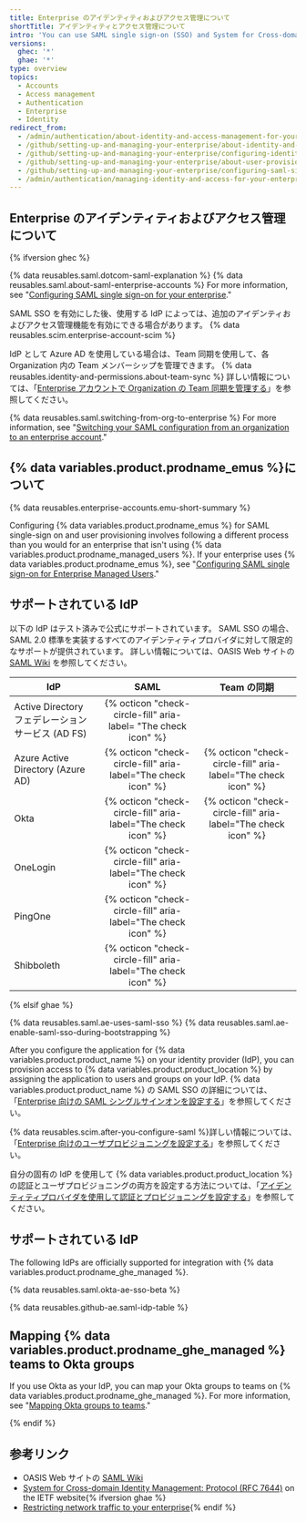 ```yaml
---
title: Enterprise のアイデンティティおよびアクセス管理について
shortTitle: アイデンティティとアクセス管理について
intro: 'You can use SAML single sign-on (SSO) and System for Cross-domain Identity Management (SCIM) to centrally manage access {% ifversion ghec %}to organizations owned by your enterprise on {% data variables.product.prodname_dotcom_the_website %}{% endif %}{% ifversion ghae %}to {% data variables.product.product_location %}{% endif %}.'
versions:
  ghec: '*'
  ghae: '*'
type: overview
topics:
  - Accounts
  - Access management
  - Authentication
  - Enterprise
  - Identity
redirect_from:
  - /admin/authentication/about-identity-and-access-management-for-your-enterprise
  - /github/setting-up-and-managing-your-enterprise/about-identity-and-access-management-for-your-enterprise-account
  - /github/setting-up-and-managing-your-enterprise/configuring-identity-and-access-management-for-your-enterprise-account/about-identity-and-access-management-for-your-enterprise-account
  - /github/setting-up-and-managing-your-enterprise/about-user-provisioning-for-organizations-in-your-enterprise-account
  - /github/setting-up-and-managing-your-enterprise/configuring-saml-single-sign-on-and-scim-for-your-enterprise-account-using-okta
  - /admin/authentication/managing-identity-and-access-for-your-enterprise/about-identity-and-access-management-for-your-enterprise
---
```


## Enterprise のアイデンティティおよびアクセス管理について

{% ifversion ghec %}

{% data reusables.saml.dotcom-saml-explanation %} {% data reusables.saml.about-saml-enterprise-accounts %} For more information, see "[Configuring SAML single sign-on for your enterprise](/admin/authentication/managing-identity-and-access-for-your-enterprise/configuring-saml-single-sign-on-for-your-enterprise)."

SAML SSO を有効にした後、使用する IdP によっては、追加のアイデンティおよびアクセス管理機能を有効にできる場合があります。 {% data reusables.scim.enterprise-account-scim %}

IdP として Azure AD を使用している場合は、Team 同期を使用して、各 Organization 内の Team メンバーシップを管理できます。 {% data reusables.identity-and-permissions.about-team-sync %} 詳しい情報については、「[Enterprise アカウントで Organization の Team 同期を管理する](/admin/authentication/managing-identity-and-access-for-your-enterprise/managing-team-synchronization-for-organizations-in-your-enterprise)」を参照してください。

{% data reusables.saml.switching-from-org-to-enterprise %} For more information, see "[Switching your SAML configuration from an organization to an enterprise account](/github/setting-up-and-managing-your-enterprise/configuring-identity-and-access-management-for-your-enterprise-account/switching-your-saml-configuration-from-an-organization-to-an-enterprise-account)."

## {% data variables.product.prodname_emus %}について

{% data reusables.enterprise-accounts.emu-short-summary %}

Configuring {% data variables.product.prodname_emus %} for SAML single-sign on and user provisioning involves following a different process than you would for an enterprise that isn't using {% data variables.product.prodname_managed_users %}. If your enterprise uses {% data variables.product.prodname_emus %}, see "[Configuring SAML single sign-on for Enterprise Managed Users](/github/setting-up-and-managing-your-enterprise/managing-your-enterprise-users-with-your-identity-provider/configuring-saml-single-sign-on-for-enterprise-managed-users)."

## サポートされている IdP

以下の IdP はテスト済みで公式にサポートされています。 SAML SSO の場合、SAML 2.0 標準を実装するすべてのアイデンティティプロバイダに対して限定的なサポートが提供されています。 詳しい情報については、OASIS Web サイトの [SAML Wiki](https://wiki.oasis-open.org/security) を参照してください。

| IdP                                   |                              SAML                              |                           Team の同期                            |
| ------------------------------------- |:--------------------------------------------------------------:|:-------------------------------------------------------------:|
| Active Directory フェデレーションサービス (AD FS) | {% octicon "check-circle-fill" aria-label= "The check icon" %} |                                                               |
| Azure Active Directory (Azure AD)     | {% octicon "check-circle-fill" aria-label="The check icon" %}  | {% octicon "check-circle-fill" aria-label="The check icon" %}
| Okta                                  | {% octicon "check-circle-fill" aria-label="The check icon" %}  | {% octicon "check-circle-fill" aria-label="The check icon" %}
| OneLogin                              | {% octicon "check-circle-fill" aria-label="The check icon" %}  |                                                               |
| PingOne                               | {% octicon "check-circle-fill" aria-label="The check icon" %}  |                                                               |
| Shibboleth                            | {% octicon "check-circle-fill" aria-label="The check icon" %}  |                                                               |

{% elsif ghae %}

{% data reusables.saml.ae-uses-saml-sso %} {% data reusables.saml.ae-enable-saml-sso-during-bootstrapping %}

After you configure the application for {% data variables.product.product_name %} on your identity provider (IdP), you can provision access to {% data variables.product.product_location %} by assigning the application to users and groups on your IdP. {% data variables.product.product_name %} の SAML SSO の詳細については、「[Enterprise 向けの SAML シングルサインオンを設定する](/admin/authentication/configuring-saml-single-sign-on-for-your-enterprise)」を参照してください。

{% data reusables.scim.after-you-configure-saml %}詳しい情報については、「[Enterprise 向けのユーザプロビジョニングを設定する](/admin/authentication/configuring-user-provisioning-for-your-enterprise)」を参照してください。

自分の固有の IdP を使用して {% data variables.product.product_location %} の認証とユーザプロビジョニングの両方を設定する方法については、「[アイデンティティプロバイダを使用して認証とプロビジョニングを設定する](/admin/authentication/configuring-authentication-and-provisioning-with-your-identity-provider)」を参照してください。

## サポートされている IdP

The following IdPs are officially supported for integration with {% data variables.product.prodname_ghe_managed %}.

{% data reusables.saml.okta-ae-sso-beta %}

{% data reusables.github-ae.saml-idp-table %}

## Mapping {% data variables.product.prodname_ghe_managed %} teams to Okta groups

If you use Okta as your IdP, you can map your Okta groups to teams on {% data variables.product.prodname_ghe_managed %}. For more information, see "[Mapping Okta groups to teams](/admin/authentication/configuring-authentication-and-provisioning-with-your-identity-provider/mapping-okta-groups-to-teams)."

{% endif %}

## 参考リンク

- OASIS Web サイトの [SAML Wiki](https://wiki.oasis-open.org/security)
- [System for Cross-domain Identity Management: Protocol (RFC 7644)](https://tools.ietf.org/html/rfc7644) on the IETF website{% ifversion ghae %}
- [Restricting network traffic to your enterprise](/admin/configuration/restricting-network-traffic-to-your-enterprise){% endif %}
